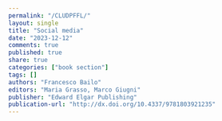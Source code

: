 ```yaml
---
permalink: "/CLUDPFFL/"
layout: single
title: "Social media"
date: "2023-12-12"
comments: true
published: true
share: true
categories: ["book section"]
tags: []
authors: "Francesco Bailo"
editors: "Maria Grasso, Marco Giugni"
publisher: "Edward Elgar Publishing"
publication-url: "http://dx.doi.org/10.4337/9781803921235"
---
```


